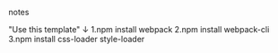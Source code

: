 notes

"Use this template"
↓
1.npm install webpack 
2.npm install webpack-cli
3.npm install css-loader style-loader
